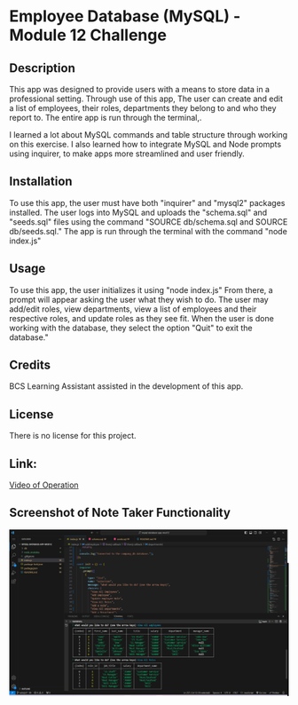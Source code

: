 # Employee Database (MySQL) - Module 12 Challenge
## Description

This app was designed to provide users with a means to store data in a professional setting. Through use of this app,
The user can create and edit a list of employees, their roles, departments they belong to and who they report to. The entire
app is run through the terminal,.

I learned a lot about MySQL commands and table structure through working on this exercise. I also learned how to integrate
MySQL and Node prompts using inquirer, to make apps more streamlined and user friendly. 

## Installation

To use this app, the user must have both "inquirer" and "mysql2" packages installed. The user logs into MySQL and uploads the 
"schema.sql" and "seeds.sql" files using the command "SOURCE db/schema.sql and SOURCE db/seeds.sql." The app is run through the 
terminal with the command "node index.js" 

## Usage

To use this app, the user initializes it using "node index.js" From there, a prompt will appear asking the user what they wish
to do. The user may add/edit roles, view departments, view a list of employees and their respective roles, and update roles as
they see fit. When the user is done working with the database, they select the option "Quit" to exit the database."

## Credits

BCS Learning Assistant assisted in the development of this app.

## License

There is no license for this project.

## Link:

[Video of Operation](https://drive.google.com/file/d/1SBuHTjnNcbN3r9KMEQ68PqMIazVg_dwC/view)

## Screenshot of Note Taker Functionality

![Employee Database](./assets/sqlapp.png)
